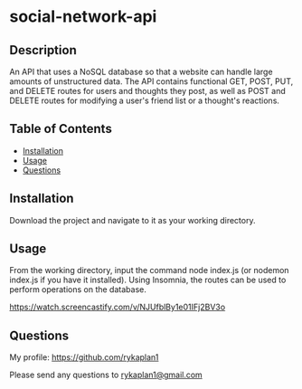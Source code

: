 # social-network-api 

## Description

An API that uses a NoSQL database so that a website can handle large amounts of unstructured data. The API contains functional GET, POST, PUT, and DELETE routes for users and thoughts they post, as well as POST and DELETE routes for modifying a user's friend list or a thought's reactions.

## Table of Contents

- [Installation](#installation)
- [Usage](#usage)
- [Questions](#questions)

## Installation

Download the project and navigate to it as your working directory.

## Usage

From the working directory, input the command node index.js (or nodemon index.js if you have it installed). Using Insomnia, the routes can be used to perform operations on the database.

https://watch.screencastify.com/v/NJUfblBy1e01IFj2BV3o

## Questions

My profile: https://github.com/rykaplan1

Please send any questions to rykaplan1@gmail.com